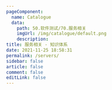 ```yaml
---
pageComponent: 
  name: Catalogue
  data: 
    path: 50.软件测试/70.服务相关
    imgUrl: /img/catalogue/default.png
    description: 
title: 服务相关 - 知识体系
date: 2021-11-25 18:58:31
permalink: /servers/
sidebar: false
article: false
comment: false
editLink: false
---
```

